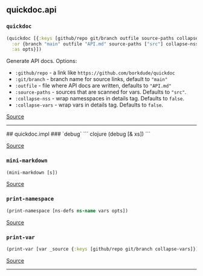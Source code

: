 ## quickdoc.api
### `quickdoc`
``` clojure
(quickdoc [{:keys [github/repo git/branch outfile source-paths collapse-nss collapse-vars] 
  :or {branch "main" outfile "API.md" source-paths ["src"] collapse-nss false collapse-vars false} 
  :as opts}])
```


Generate API docs. Options:
  * `:github/repo` -  a link like `https://github.com/borkdude/quickdoc`
  * `:git/branch` - branch name for source links, default to `"main"`
  * `:outfile` - file where API docs are written, defaults to `"API.md"`
  * `:source-paths` - sources that are scanned for vars. Defaults to `"src"`.
  * `:collapse-nss` - wrap namesspaces in details tag. Defaults to `false`.
  * `:collapse-vars` - wrap vars in details tag. Defaults to `false`.
  

[Source](https://github.com/borkdude/quickdoc/blob/main/src/quickdoc/api.cljc#L6-L43)
<hr>
## quickdoc.impl
### `debug`
``` clojure
(debug [& xs])
```


[Source](https://github.com/borkdude/quickdoc/blob/main/src/quickdoc/impl.clj#L6-L8)
### `mini-markdown`
``` clojure
(mini-markdown [s])
```


[Source](https://github.com/borkdude/quickdoc/blob/main/src/quickdoc/impl.clj#L17-L19)
### `print-namespace`
``` clojure
(print-namespace [ns-defs ns-name vars opts])
```


[Source](https://github.com/borkdude/quickdoc/blob/main/src/quickdoc/impl.clj#L58-L76)
### `print-var`
``` clojure
(print-var [var _source {:keys [github/repo git/branch collapse-vars]}])
```


[Source](https://github.com/borkdude/quickdoc/blob/main/src/quickdoc/impl.clj#L21-L56)
<hr>
